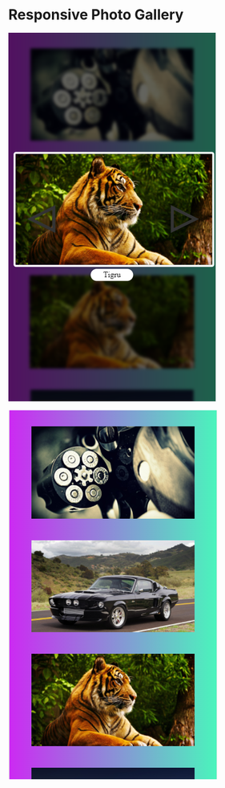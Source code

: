 # Responsive Photo Gallery

![alt text](https://github.com/RujoiRazvan/ResponsivePhotoGallery/blob/f628e6fdffebb97ac3eb84aeb99324594fc60d7b/photo.png)

![alt text](https://github.com/RujoiRazvan/ResponsivePhotoGallery/blob/6f945f1fa6aad702074d1967844ac124682c16b4/responsive.png)

